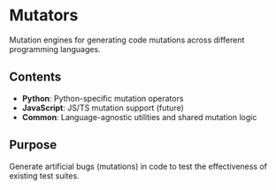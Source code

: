 # Mutators

Mutation engines for generating code mutations across different programming languages.

## Contents

- **Python**: Python-specific mutation operators
- **JavaScript**: JS/TS mutation support (future)
- **Common**: Language-agnostic utilities and shared mutation logic

## Purpose

Generate artificial bugs (mutations) in code to test the effectiveness of existing test suites.